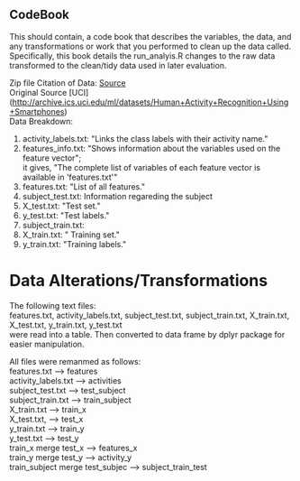 ## CodeBook

This should contain, a code book that describes the variables, the data, and any transformations or work that you performed to clean up the data called.  <br />
Specifically, this book details the run_analyis.R changes to the raw data transformed to the clean/tidy data used in later evaluation.

Zip file Citation of Data: [Source](https://d396qusza40orc.cloudfront.net/getdata%2Fprojectfiles%2FUCI%20HAR%20Dataset.zip) <br />
Original Source [UCI] (http://archive.ics.uci.edu/ml/datasets/Human+Activity+Recognition+Using+Smartphones)
<br />
Data Breakdown: <br />

1. activity_labels.txt: "Links the class labels with their activity name."  <br />
2. features_info.txt: "Shows information about the variables used on the feature vector";  <br /> it gives, "The complete list of variables of each feature vector is available in 'features.txt'"
3. features.txt: "List of all features."  <br />
4. subject_test.txt: Information regareding the subject  <br />
5. X_test.txt: "Test set."  <br />
6. y_test.txt: "Test labels."  <br />
7. subject_train.txt:   <br />
8. X_train.txt: " Training set."  <br />
9. y_train.txt: "Training labels."  <br />

# Data Alterations/Transformations
The following text files:  <br />
features.txt, activity_labels.txt, subject_test.txt, subject_train.txt, X_train.txt, X_test.txt, y_train.txt, y_test.txt <br />
were read into a table. Then converted to data frame by dplyr package for easier manipulation.

All files were remanmed as follows:  <br />
features.txt --> features  <br />
activity_labels.txt --> activities  <br />
subject_test.txt --> test_subject  <br />
subject_train.txt --> train_subject  <br />
X_train.txt --> train_x  <br />
X_test.txt, --> test_x  <br />
y_train.txt --> train_y  <br />
y_test.txt --> test_y  <br />
train_x merge test_x --> features_x <br />
train_y merge test_y --> activity_y <br />
train_subject merge test_subjec --> subject_train_test <br />
